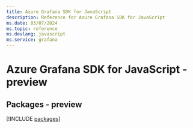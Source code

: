 ```yaml
---
title: Azure Grafana SDK for JavaScript
description: Reference for Azure Grafana SDK for JavaScript
ms.date: 03/07/2024
ms.topic: reference
ms.devlang: javascript
ms.service: grafana
---
```

# Azure Grafana SDK for JavaScript - preview
## Packages - preview
[!INCLUDE [packages](grafana-index.md)]